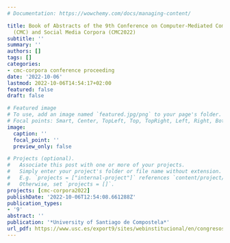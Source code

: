 ```yaml
---
# Documentation: https://wowchemy.com/docs/managing-content/

title: Book of Abstracts of the 9th Conference on Computer-Mediated Communication
  (CMC) and Social Media Corpora (CMC2022)
subtitle: ''
summary: ''
authors: []
tags: []
categories:
- cmc-corpora conference proceeding
date: '2022-10-06'
lastmod: 2022-10-06T14:54:17+02:00
featured: false
draft: false

# Featured image
# To use, add an image named `featured.jpg/png` to your page's folder.
# Focal points: Smart, Center, TopLeft, Top, TopRight, Left, Right, BottomLeft, Bottom, BottomRight.
image:
  caption: ''
  focal_point: ''
  preview_only: false

# Projects (optional).
#   Associate this post with one or more of your projects.
#   Simply enter your project's folder or file name without extension.
#   E.g. `projects = ["internal-project"]` references `content/project/deep-learning/index.md`.
#   Otherwise, set `projects = []`.
projects: [cmc-corpora2022]
publishDate: '2022-10-06T12:54:08.661288Z'
publication_types:
- '9'
abstract: ''
publication: '*University of Santiago de Compostela*'
url_pdf: https://www.usc.es/export9/sites/webinstitucional/en/congresos/cmc2022/download/Bookofabstracts.pdf
---
```

